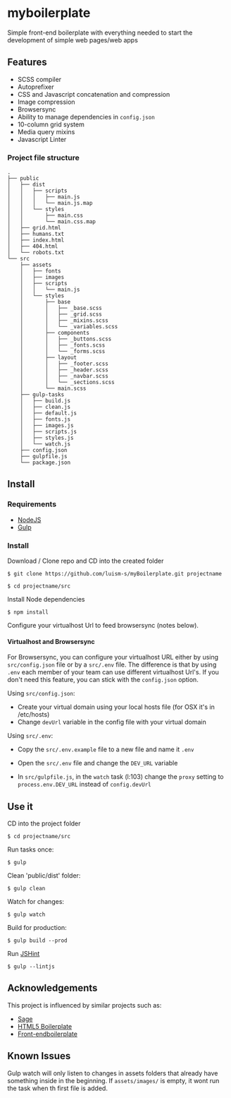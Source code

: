 # myboilerplate

Simple front-end boilerplate with everything needed to start the development of simple web pages/web apps

## Features

* SCSS compiler
* Autoprefixer
* CSS and Javascript concatenation and compression
* Image compression
* Browsersync
* Ability to manage dependencies in `config.json`
* 10-column grid system
* Media query mixins 
* Javascript Linter

### Project file structure

    .                                     
    ├── public                                  
    │   ├── dist                                   
    │   │   ├── scripts                              
    │   │   │   ├── main.js                          
    │   │   │   └── main.js.map                      
    │   │   └── styles                               
    │   │       ├── main.css                         
    │   │       └── main.css.map                     
    │   ├── grid.html                                
    │   ├── humans.txt                               
    │   ├── index.html                                       
    │   ├── 404.html                              
    │   └── robots.txt                                   
    └── src                                          
        ├── assets                                   
        │   ├── fonts                                
        │   ├── images                               
        │   ├── scripts                              
        │   │   └── main.js                          
        │   └── styles                               
        │       ├── base                             
        │       │   ├── _base.scss                
        │       │   ├── _grid.scss                   
        │       │   ├── _mixins.scss                 
        │       │   └── _variables.scss              
        │       ├── components                       
        │       │   ├── _buttons.scss                
        │       │   ├── _fonts.scss                  
        │       │   └── _forms.scss                  
        │       ├── layout                           
        │       │   ├── _footer.scss                 
        │       │   ├── _header.scss                 
        │       │   ├── _navbar.scss                 
        │       │   └── _sections.scss               
        │       └── main.scss                                  
        ├── gulp-tasks                               
        │   ├── build.js                             
        │   ├── clean.js                             
        │   ├── default.js                           
        │   ├── fonts.js                             
        │   ├── images.js                            
        │   ├── scripts.js                           
        │   ├── styles.js                            
        │   └── watch.js                    
        ├── config.json                              
        ├── gulpfile.js                             
        └── package.json                             
                                                 
## Install

### Requirements

* [NodeJS](https://nodejs.org/)
* [Gulp](http://gulpjs.com/)

### Install

Download / Clone repo and CD into the created folder

    $ git clone https://github.com/luism-s/myBoilerplate.git projectname 

    $ cd projectname/src
    
Install Node dependencies

    $ npm install

Configure your virtualhost Url to feed browsersync (notes below).
 
#### Virtualhost and Browsersync

For Browsersync, you can configure your virtualhost URL either by using `src/config.json` file or by a `src/.env` file. The difference is that by using `.env` each member of your team can use different virtualhost Url's. If you don't need this feature, you can stick with the `config.json` option.

Using `src/config.json`:

* Create your virtual domain using your local hosts file (for OSX it's in /etc/hosts)
* Change `devUrl` variable in the config file with your virtual domain


Using `src/.env`:

* Copy the `src/.env.example` file to a new file and name it `.env`
    
* Open the `src/.env` file and change the `DEV_URL` variable

* In `src/gulpfile.js`, in the `watch` task (l:103) change the `proxy` setting to `process.env.DEV_URL` instead of `config.devUrl`


## Use it

CD into the project folder

    $ cd projectname/src

Run tasks once: 

    $ gulp

Clean 'public/dist' folder:

    $ gulp clean

Watch for changes:

    $ gulp watch

Build for production: 

    $ gulp build --prod

Run [JSHint](http://jshint.com/) 

    $ gulp --lintjs

## Acknowledgements 

This project is influenced by similar projects such as:
* [Sage](https://roots.io/sage/)
* [HTML5 Boilerplate](https://html5boilerplate.com/)
* [Front-endboilerplate](http://frontendboilerplate.com/)

## Known Issues
Gulp watch will only listen to changes in assets folders that already have something inside in the beginning. If `assets/images/` is empty, it wont run the task when th first file is added. 
